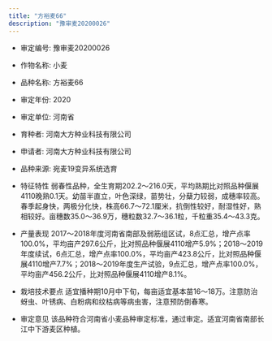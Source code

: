 ```yaml
---
title: "方裕麦66"
description: "豫审麦20200026"
---
```

* 审定编号:  豫审麦20200026

*  作物名称:  小麦

*  品种名称:  方裕麦66

*  审定年份:  2020

*  审定单位:  河南省

* 育种者:  河南大方种业科技有限公司

*  申请者:  河南大方种业科技有限公司

*  品种来源:  宛麦19变异系统选育

*  特征特性
弱春性品种，全生育期202.2～216.0天，平均熟期比对照品种偃展4110晚熟0.1天。幼苗半直立，叶色深绿，苗势壮，分蘖力较弱，成穗率较高。春季起身快，两极分化快，株高66.7～72.1厘米，抗倒性较好，耐湿性好，熟相较好。亩穗数35.0～36.9万，穗粒数32.7～36.1粒，千粒重35.4～43.3克。

*  产量表现
2017～2018年度河南省南部及弱筋组区试，8点汇总，增产点率100.0%，平均亩产297.6公斤，比对照品种偃展4110增产5.9%；2018～2019年度续试，6点汇总，增产点率100.0%，平均亩产423.8公斤，比对照品种偃展4110增产7.7%；2018～2019年度生产试验，9点汇总，增产点率100.0%，平均亩产456.2公斤，比对照品种偃展4110增产8.1%。

*  栽培技术要点
适宜播种期10月中下旬，每亩适宜基本苗16～18万。注意防治蚜虫、叶锈病、白粉病和纹枯病等病虫害，注意预防倒春寒。

*  审定意见
该品种符合河南省小麦品种审定标准，通过审定。适宜河南省南部长江中下游麦区种植。
